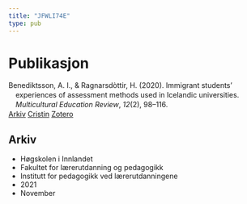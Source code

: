```yaml
---
title: "JFWLI74E"
type: pub
---
```

<h1>Publikasjon</h1>
<article id="csl-bib-container-JFWLI74E" class="csl-bib-container">
  <div class="csl-bib-body" style="line-height: 1.35; padding-left: 1em; text-indent:-1em;">
  <div class="csl-entry">Benediktsson, A. I., &amp; Ragnarsd&#xF2;ttir, H. (2020). Immigrant students&#x2019; experiences of assessment methods used in Icelandic universities. <i>Multicultural Education Review</i>, <i>12</i>(2), 98&#x2013;116.</div>
</div>
  <div class="csl-bib-buttons">
    <a href="#taxonomy-article-JFWLI74E" class="csl-bib-button">Arkiv</a>
    <a href alt="Cristin URL" class="csl-bib-button">Cristin</a>
    <a href alt="Zotero URL" class="csl-bib-button">Zotero</a>
  </div>
  <div id="csl-bib-meta-container-JFWLI74E"></div>
</article>
<div id="csl-bib-meta-JFWLI74E" class="csl-bib-meta">
  <article id="taxonomy-article-JFWLI74E" class="taxonomy-article">
    <h1>Arkiv</h1>
    <ul>
      <li>Høgskolen i Innlandet</li>
      <li>Fakultet for lærerutdanning og pedagogikk</li>
      <li>Institutt for pedagogikk ved lærerutdanningene</li>
      <li>2021</li>
      <li>November</li>
    </ul>
  </article>
</div>
